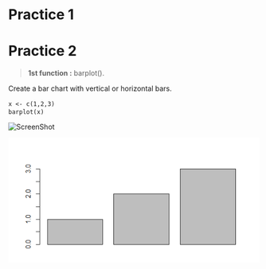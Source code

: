 
# Practice 1











# Practice 2
>**1st  function :** barplot().

Create a bar chart with vertical or horizontal bars.

```{r,echo=true}
x <- c(1,2,3)
barplot(x)
```
![ScreenShot](https://github.com/SalmaFabel/Mineria_de_Datos/blob/Unit_1/Practicas/Funcion1.PNG)

![Alt text](Funcion1.png "imagen")

